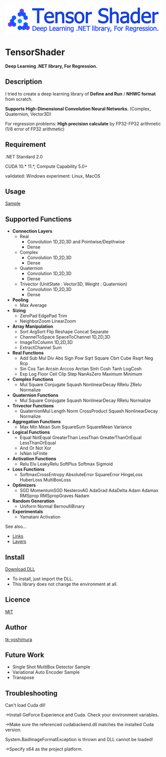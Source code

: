 ![TensorShader](https://github.com/tk-yoshimura/TensorShader/blob/master/logo.svg)

# TensorShader
**Deep Learning .NET library, For Regression.**

## Description
I tried to create a deep learning library of **Define and Run** / **NHWC format** from scratch.

**Supports High-Dimensional Convolution Neural Networks.** (Complex, Quaternion, Vector3D)

For regression problems: **High precision calculate** by FP32-FP32 arithmetic (1/8 error of FP32 arithmetic)

## Requirement
.NET Standard 2.0

CUDA 10.* 11.*, Compute Capability 5.0+

validated: Windows
experiment: Linux, MacOS

## Usage
[Sample](https://github.com/tk-yoshimura/TensorShader/tree/master/TensorShaderSample)

## Supported Functions
- **Connection Layers**
  - Real
    - Convolution 1D,2D,3D and Pointwise/Depthwise
    - Dense
  - Complex
    - Convolution 1D,2D,3D
    - Dense
  - Quaternion
    - Convolution 1D,2D,3D
    - Dense
  - Trivector (UnitState : Vector3D, Weight : Quaternion)
    - Convolution 1D,2D,3D
    - Dense
- **Pooling**
  - Max Average
- **Sizing**
  - ZeroPad EdgePad Trim
  - NeighborZoom LinearZoom
- **Array Manipulation**
  - Sort ArgSort Flip Reshape Concat Separate
  - ChannelToSpace SpaceToChannel 1D,2D,3D
  - ImageToColumn 1D,2D,3D
  - ExtractChannel Sum
- **Real Functions**
  - Add Sub Mul Div Abs Sign Pow Sqrt Square Cbrt Cube Rsqrt Neg Rcp
  - Sin Cos Tan Arcsin Arccos Arctan Sinh Cosh Tanh LogCosh
  - Exp Log Floor Ceil Clip Step NanAsZero Maximum Minimum
- **Complex Functions**
  - Mul Square Conjugate Squash NonlinearDecay RRelu ZRelu Normalize
- **Quaternion Functions**
  - Mul Square Conjugate Squash NonlinearDecay RRelu Normalize
- **Trivector Functions**
  - QuaternionMul Length Norm CrossProduct Squash NonlinearDecay Normalize
- **Aggregation Functions**
  - Max Min Mean Sum SquareSum SquareMean Variance
- **Logical Functions**
  - Equal NotEqual GreaterThan LessThan GreaterThanOrEqual LessThanOrEqual
  - And Or Not Xor
  - IsNan IsFinite
- **Activation Functions**
  - Relu Elu LeakyRelu SoftPlus Softmax Sigmoid
- **Loss Functions**
  - SoftmaxCrossEntropy AbsoluteError SquareError HingeLoss HuberLoss MultiBoxLoss
- **Optimizers**
  - SGD MomentumSGD NesterovAG AdaGrad AdaDelta Adam Adamax RMSprop RMSpropGraves Nadam
- **Random Generation**
  - Uniform Normal BernoulliBinary
- **Experimentals**
  - Yamatani Activation

See also... 
- [Links](https://github.com/tk-yoshimura/TensorShader/tree/master/TensorShader/Links)
- [Layers](https://github.com/tk-yoshimura/TensorShader/tree/master/TensorShader/Layers)

## Install
[Download DLL](https://github.com/tk-yoshimura/TensorShader/releases)

- To install, just import the DLL.
- This library does not change the environment at all.

## Licence
[MIT](https://github.com/tk-yoshimura/TensorShader/blob/master/LICENSE)

## Author

[tk-yoshimura](https://github.com/tk-yoshimura)

## Future Work
- Single Shot MultiBox Detector Sample
- Variational Auto Encoder Sample
- Transpose

## Troubleshooting
Can't load Cuda dll!

→Install GeForce Experience and Cuda. Check your environment variables.

→Make sure the referenced cudabackend.dll matches the installed Cuda version.

System.BadImageFormatException is thrown and DLL cannot be loaded!

→Specify x64 as the project platform.
